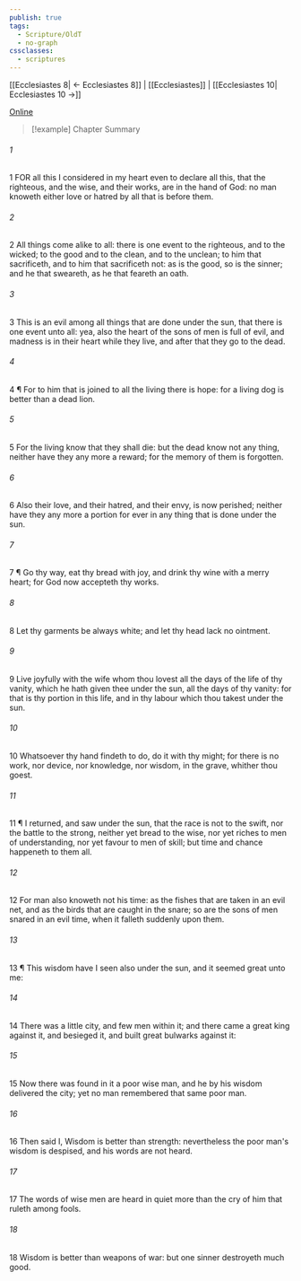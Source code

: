 ```yaml
---
publish: true
tags:
  - Scripture/OldT
  - no-graph
cssclasses:
  - scriptures
---
```

[[Ecclesiastes 8| ← Ecclesiastes 8]] | [[Ecclesiastes]] | [[Ecclesiastes 10| Ecclesiastes 10 →]]

[Online](https://churchofjesuschrist.org/study/scriptures/ot/eccl/9?lang=eng)

>[!example] Chapter Summary
>
###### 1
1 FOR all this I considered in my heart even to declare all this, that the righteous, and the wise, and their works, are in the hand of God: no man knoweth either love or hatred by all that is before them.
###### 2
2 All things come alike to all: there is one event to the righteous, and to the wicked; to the good and to the clean, and to the unclean; to him that sacrificeth, and to him that sacrificeth not: as is the good, so is the sinner; and he that sweareth, as he that feareth an oath.
###### 3
3 This is an evil among all things that are done under the sun, that there is one event unto all: yea, also the heart of the sons of men is full of evil, and madness is in their heart while they live, and after that they go to the dead.
###### 4
4 ¶ For to him that is joined to all the living there is hope: for a living dog is better than a dead lion.
###### 5
5 For the living know that they shall die: but the dead know not any thing, neither have they any more a reward; for the memory of them is forgotten.
###### 6
6 Also their love, and their hatred, and their envy, is now perished; neither have they any more a portion for ever in any thing that is done under the sun.
###### 7
7 ¶ Go thy way, eat thy bread with joy, and drink thy wine with a merry heart; for God now accepteth thy works.
###### 8
8 Let thy garments be always white; and let thy head lack no ointment.
###### 9
9 Live joyfully with the wife whom thou lovest all the days of the life of thy vanity, which he hath given thee under the sun, all the days of thy vanity: for that is thy portion in this life, and in thy labour which thou takest under the sun.
###### 10
10 Whatsoever thy hand findeth to do, do it with thy might; for there is no work, nor device, nor knowledge, nor wisdom, in the grave, whither thou goest.
###### 11
11 ¶ I returned, and saw under the sun, that the race is not to the swift, nor the battle to the strong, neither yet bread to the wise, nor yet riches to men of understanding, nor yet favour to men of skill; but time and chance happeneth to them all.
###### 12
12 For man also knoweth not his time: as the fishes that are taken in an evil net, and as the birds that are caught in the snare; so are the sons of men snared in an evil time, when it falleth suddenly upon them.
###### 13
13 ¶ This wisdom have I seen also under the sun, and it seemed great unto me:
###### 14
14 There was a little city, and few men within it; and there came a great king against it, and besieged it, and built great bulwarks against it:
###### 15
15 Now there was found in it a poor wise man, and he by his wisdom delivered the city; yet no man remembered that same poor man.
###### 16
16 Then said I, Wisdom is better than strength: nevertheless the poor man's wisdom is despised, and his words are not heard.
###### 17
17 The words of wise men are heard in quiet more than the cry of him that ruleth among fools.
###### 18
18 Wisdom is better than weapons of war: but one sinner destroyeth much good.



